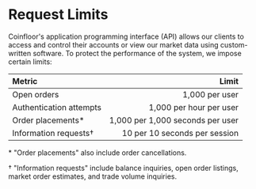 # Request Limits

Coinfloor's application programming interface (API) allows our clients to access and control their accounts or view our market data using custom-written software. To protect the performance of the system, we impose certain limits:

| Metric                  |                            Limit |
|:------------------------|---------------------------------:|
| Open orders             |                   1,000 per user |
| Authentication attempts |          1,000 per hour per user |
| Order placements*       | 1,000 per 1,000 seconds per user |
| Information requests†   |    10 per 10 seconds per session |

\* "Order placements" also include order cancellations.

† "Information requests" include balance inquiries, open order listings, market order estimates, and trade volume inquiries.
